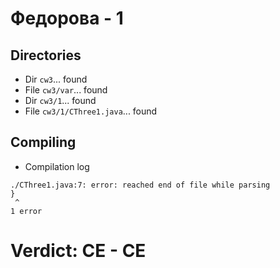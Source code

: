# Федорова - 1
## Directories
- Dir `cw3`... found
- File `cw3/var`... found
- Dir `cw3/1`... found
- File `cw3/1/CThree1.java`... found
## Compiling
- Compilation log
```
./CThree1.java:7: error: reached end of file while parsing
}
 ^
1 error

```
# Verdict: **CE** - CE
